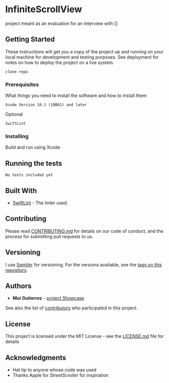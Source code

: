 # InfiniteScrollView

project meant as an evaluation for an interview with []

## Getting Started

These instructions will get you a copy of the project up and running on your local machine for development and testing purposes. See deployment for notes on how to deploy the project on a live system.

```
clone repo
```
### Prerequisites

What things you need to install the software and how to install them
```
Xcode Version 10.1 (10B61) and later
```
Optional
```
SwiftLint
```

### Installing
Build and run using Xcode

## Running the tests
```
No tests included yet
```
## Built With

* [SwiftLint](https://github.com/realm/SwiftLint) - The linter used.

## Contributing

Please read [CONTRIBUTING.md](https://gist.github.com/PurpleBooth/b24679402957c63ec426) for details on our code of conduct, and the process for submitting pull requests to us.

## Versioning

I use [SemVer](http://semver.org/) for versioning. For the versions available, see the [tags on this repository](https://github.com/your/project/tags). 

## Authors

* **Moi Gutierrez**  - [project Showcase](https://projectshowcase.me/moyoteg)

See also the list of [contributors](https://github.com/moyoteg/InfiniteScrollView/contributors) who participated in this project.

## License

This project is licensed under the MIT License - see the [LICENSE.md](LICENSE.md) file for details

## Acknowledgments

* Hat tip to anyone whose code was used
* Thanks Apple for *StreetScroller* for inspiration
